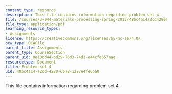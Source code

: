 ```yaml
---
content_type: resource
description: This file contains information regarding problem set 4.
file: /courses/3-044-materials-processing-spring-2013/48bc4a14a2cd42806b781227e4fe6ba8_MIT3_044S13_pset4.pdf
file_type: application/pdf
learning_resource_types:
- Assignments
license: https://creativecommons.org/licenses/by-nc-sa/4.0/
ocw_type: OCWFile
parent_title: Assignments
parent_type: CourseSection
parent_uid: 8e10cd44-bd29-76d3-74d1-e44cfe657aae
resourcetype: Document
title: Problem set 4
uid: 48bc4a14-a2cd-4280-6b78-1227e4fe6ba8
---
```

This file contains information regarding problem set 4.